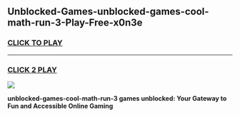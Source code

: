 
## Unblocked-Games-unblocked-games-cool-math-run-3-Play-Free-x0n3e
<h3>
<a href="https://premium76.site?title=unblocked-games-cool-math-run-3&ref=15A">CLICK TO PLAY</a></h3>
<hr>

<h3>
<a href="https://premium76.site?title=unblocked-games-cool-math-run-3&ref=15A">CLICK 2 PLAY</a>
  
</h3>

<a href="https://premium76.site?title=unblocked-games-cool-math-run-3&ref=15A"><img src="https://clearcache.store/games.png"></a>


**unblocked-games-cool-math-run-3 games unblocked: Your Gateway to Fun and Accessible Online Gaming**
